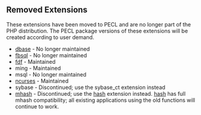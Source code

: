 Removed Extensions
------------------

These extensions have been moved to PECL and are no longer part of the
PHP distribution. The PECL package versions of these extensions will be
created according to user demand.

-   <span class="simpara">
    <a href="/book/dbase.html" class="link">dbase</a> - No longer
    maintained </span>
-   <span class="simpara">
    <a href="/book/fbsql.html" class="link">fbsql</a> - No longer
    maintained </span>
-   <span class="simpara">
    <a href="/book/fdf.html" class="link">fdf</a> - Maintained </span>
-   <span class="simpara"> ming - Maintained </span>
-   <span class="simpara"> msql - No longer maintained </span>
-   <span class="simpara">
    <a href="/book/ncurses.html" class="link">ncurses</a> - Maintained
    </span>
-   <span class="simpara"> sybase - Discontinued; use the sybase\_ct
    extension instead </span>
-   <span class="simpara">
    <a href="/book/mhash.html" class="link">mhash</a> - Discontinued;
    use the <a href="/book/hash.html" class="link">hash</a> extension
    instead. <a href="/book/hash.html" class="link">hash</a> has full
    mhash compatibility; all existing applications using the old
    functions will continue to work. </span>
